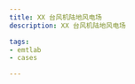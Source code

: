 ```yaml
---
title: XX 台风机陆地风电场
description: XX 台风机陆地风电场

tags:
- emtlab
- cases

---
```


<!-- import DocCardList from '@theme/DocCardList';

<DocCardList /> -->